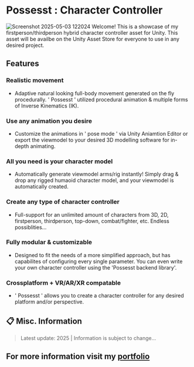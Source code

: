 # Possesst : Character Controller
![Screenshot 2025-05-03 122024](https://github.com/user-attachments/assets/4a0424c8-42b1-48fa-833b-1cce3472e3eb)
Welcome! This is a showcase of my firstperson/thirdperson hybrid character controller asset for Unity. This asset will be availbe on the Unity Asset Store for everyone to use in any desired project.

## Features
### Realistic movement 
+ Adaptive natural looking full-body movement generated on the fly procedurally. ' Possesst ' utilized procedural animation & multiple forms of Inverse Kinematics (IK).
  
### Use any animation you desire 
+ Customize the animations in ' pose mode ' via Unity Aniamtion Editor or export the viewmodel to your desired 3D modelling software for in-depth animating.
  
### All you need is your character model 
+ Automatically generate viewmodel arms/rig instantly! Simply drag & drop any rigged humaoid character model, and your viewmodel is automatically created.

### Create any type of character controller 
+ Full-support for an unlimited amount of characters from 3D, 2D, firstperson, thirdperson, top-down, combat/fighter, etc. Endless possiblities...
  
### Fully modular & customizable 
+ Designed to fit the needs of a more simplified approach, but has capabilites of configuring every single parameter. You can even write your own character controller using the 'Possesst backend library'.

### Crossplatform + VR/AR/XR compatable 
+ ' Possesst ' allows you to create a character controller for any desired platform and/or perspective.

## 📋 Misc. Information
> Latest update: 2025 | Information is subject to change...
## For more information visit my [portfolio](https://camrenaa.github.io/)

